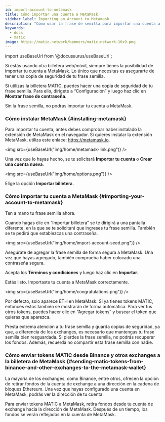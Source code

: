 ```yaml
---
id: import-account-to-metamask
title: Cómo importar una cuenta a MetaMask
sidebar_label: Importing an Account to Metamask
description: "Cómo usar la frase de semilla para importar una cuenta a MetaMask."
keywords:
  - docs
  - matic
image: https://matic.network/banners/matic-network-16x9.png
---
```

import useBaseUrl from '@docusaurus/useBaseUrl';

Si estás usando otra billetera web/móvil, siempre tienes la posibilidad de importar tu cuenta a MetaMask. Lo único que necesitas es asegurarte de tener una copia de seguridad de tu frase semilla.

Si utilizas la billetera MATIC, puedes hacer una copia de seguridad de tu frase semilla. Para ello, dirígete a “Configuración” y luego haz clic en **Mostrar frase de contraseña**.

Sin la frase semilla, no podrás importar tu cuenta a MetaMask.

### Cómo instalar MetaMask {#installing-metamask}

Para importar tu cuenta, antes debes comprobar haber instalado la extensión de MetaMask en el navegador. Si quieres instalar la extensión MetaMask, utiliza este enlace: https://metamask.io.

<img src={useBaseUrl("img/home/metamask-link.png")} />

Una vez que lo hayas hecho, se te solicitará **Importar tu cuenta** o **Crear una cuenta nueva**.

<img src={useBaseUrl("img/home/options.png")} />

Elige la opción **Importar billetera**.

### Cómo importar tu cuenta a MetaMask {#importing-your-account-to-metamask}

Ten a mano tu frase semilla ahora.

Cuando hagas clic en “Importar billetera” se te dirigirá a una pantalla diferente, en la que se te solicitará que ingreses tu frase semilla. También se te pedirá que establezcas una contraseña.

<img src={useBaseUrl("img/home/import-account-seed.png")} />

Asegúrate de agregar la frase semilla de forma segura a MetaMask. Una vez que hayas agregado, también comprueba haber colocado una contraseña segura.

Acepta los **Términos y condiciones** y luego haz clic en **Importar**.

Estás listo. Importaste tu cuenta a MetaMask correctamente.

<img src={useBaseUrl("img/home/congratulations.png")} />

Por defecto, solo aparece ETH en MetaMask. Si ya tienes tokens MATIC, entonces estos también se mostrarán de forma automática. Para ver tus otros tokens, puedes hacer clic en “Agregar tokens” y buscar el token que quieras que aparezca.

Presta extrema atención a tu frase semilla y guarda copias de seguridad, ya que, a diferencia de los exchanges, es necesario que mantengas tu frase semilla bien resguardada. Si pierdes la frase semilla, no podrás recuperar los fondos. Además, recuerda no compartir esta frase semilla con nadie.

### Cómo enviar tokens MATIC desde Binance y otros exchanges a la billetera de MetaMask {#sending-matic-tokens-from-binance-and-other-exchanges-to-the-metamask-wallet}

La mayoría de los exchanges, como Binance, entre otros, ofrecen la opción de retirar fondos de la cuenta de exchange a una dirección en la cadena de bloques Ethereum. Una vez que hayas configurado una cuenta en MetaMask, podrás ver la dirección de tu cuenta.

Para enviar tokens MATIC a MetaMask, retira fondos desde tu cuenta de exchange hacia la dirección de MetaMask. Después de un tiempo, los fondos se verán reflejados en la cuenta de MetaMask.